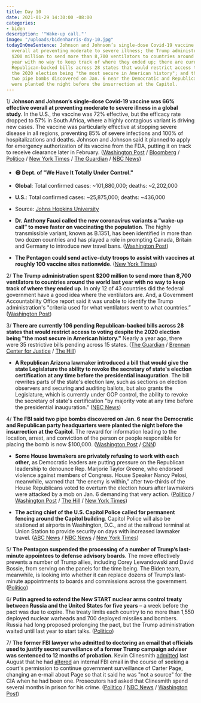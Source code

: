 ```yaml
---
title: Day 10
date: 2021-01-29 14:30:00 -08:00
categories:
- biden
description: '"Wake-up call."'
image: "/uploads/bidenharris-day-10.jpg"
todayInOneSentence: Johnson and Johnson’s single-dose Covid-19 vaccine was 66% effective
  overall at preventing moderate to severe illness; the Trump administration spent
  $200 million to send more than 8,700 ventilators to countries around the world last
  year with no way to keep track of where they ended up; there are currently 106 pending
  Republican-backed bills across 28 states that would restrict access to voting despite
  the 2020 election being "the most secure in American history"; and the FBI said
  two pipe bombs discovered on Jan. 6 near the Democratic and Republican party headquarters
  were planted the night before the insurrection at the Capitol.
---
```


1/ **Johnson and Johnson’s single-dose Covid-19 vaccine was 66% effective overall at preventing moderate to severe illness in a global study**. In the U.S., the vaccine was 72% effective, but the efficacy rate dropped to 57% in South Africa, where a highly contagious variant is driving new cases. The vaccine was particularly effective at stopping severe disease in all regions, preventing 85% of severe infections and 100% of hospitalizations and deaths. Johnson and Johnson said it planned to apply for emergency authorization of its vaccine from the FDA, putting it on track to receive clearance later in February. ([Washington Post](https://www.washingtonpost.com/health/2021/01/29/covid-vaccine-johnson-and-johnson/) / [Bloomberg](https://www.bloomberg.com/news/articles/2021-01-29/j-j-single-dose-vaccine-provides-strong-shield-against-covid-19?sref=MIBMEEoj) / [Politico](https://www.politico.com/news/2021/01/29/johnson-and-johnson-vaccine-efficacy-coronavirus-463732) / [New York Times](https://www.nytimes.com/2021/01/29/health/covid-vaccine-johnson-and-johnson-variants.html) / [The Guardian](https://www.theguardian.com/world/2021/jan/29/janssen-one-dose-vaccine-shown-to-work-against-covid) / [NBC News](https://www.nbcnews.com/health/health-news/j-j-vaccine-effective-against-covid-though-weaker-against-south-n1255400))

* #### 😷 Dept. of "We Have It Totally Under Control."

* **Global**: Total confirmed cases: \~101,880,000; deaths: \~2,202,000

* **U.S.**: Total confirmed cases: \~25,875,000; deaths: \~436,000

* Source: [Johns Hopkins University](https://coronavirus.jhu.edu/map.html)

* **Dr. Anthony Fauci called the new coronavirus variants a “wake-up call” to move faster on vaccinating the population**. The highly transmissible variant, known as B.1351, has been identified in more than two dozen countries and has played a role in prompting Canada, Britain and Germany to introduce new travel bans. ([Washington Post](https://www.washingtonpost.com/nation/2021/01/29/covid-coronavirus-updates/))

* **The Pentagon could send active-duty troops to assist with vaccines at roughly 100 vaccine sites nationwide**. ([New York Times](https://www.nytimes.com/2021/01/28/us/politics/coronavirus-fema-pentagon-vaccines.html))

2/ **The Trump administration spent $200 million to send more than 8,700 ventilators to countries around the world last year with no way to keep track of where they ended up**. In only 12 of 43 countries did the federal government have a good idea where the ventilators are. And, a Government Accountability Office report said it was unable to identify the Trump administration's "criteria used for what ventilators went to what countries.” ([Washington Post](https://www.washingtonpost.com/national-security/2021/01/29/usaid-trump-ventilators-watchdog/))

3/ **There are currently 106 pending Republican-backed bills across 28 states that would restrict access to voting despite the 2020 election being "the most secure in American history."** Nearly a year ago, there were 35 restrictive bills pending across 15 states. ([The Guardian](https://www.theguardian.com/us-news/2021/jan/28/republicans-considering-100-bills-restrict-voting-rights) / [Brennan Center for Justice](https://www.brennancenter.org/our-work/research-reports/voting-laws-roundup-2021) / [The Hill](https://thehill.com/homenews/state-watch/536195-georgia-state-republican-introduces-bill-requiring-two-copies-of-id-to))

* **A Republican Arizona lawmaker introduced a bill that would give the state Legislature the ability to revoke the secretary of state's election certification at any time before the presidential inauguration**. The bill rewrites parts of the state's election law, such as sections on election observers and securing and auditing ballots, but also grants the Legislature, which is currently under GOP control, the ability to revoke the secretary of state's certification "by majority vote at any time before the presidential inauguration." ([NBC News](https://www.nbcnews.com/politics/politics-news/arizona-gop-lawmaker-introduces-bill-give-legislature-power-toss-out-n1256097))

4/ **The FBI said two pipe bombs discovered on Jan. 6 near the Democratic and Republican party headquarters were planted the night before the insurrection at the Capitol**. The reward for information leading to the location, arrest, and conviction of the person or people responsible for placing the bomb is now $100,000. ([Washington Post](https://www.washingtonpost.com/investigations/2021/01/29/pipe-bomb-suspect-video/) / [CNN](https://www.cnn.com/2021/01/29/politics/washington-pipe-bombs-dnc-rnc/))

* **Some House lawmakers are privately refusing to work with each other**, as Democratic leaders are putting pressure on the Republican leadership to denounce Rep. Marjorie Taylor Greene, who endorsed violence against members of Congress. House Speaker Nancy Pelosi, meanwhile, warned that “the enemy is within,” after two-thirds of the House Republicans voted to overturn the election hours after lawmakers were attacked by a mob on Jan. 6 demanding that very action. ([Politico](https://www.politico.com/news/2021/01/29/congress-frustrations-capitol-riot-463619) / [Washington Post](https://www.washingtonpost.com/politics/hostility-between-congressional-republicans-and-democrats-reaches-new-lows-amid-growing-fears-of-violence/2021/01/28/28c8cde8-61a5-11eb-afbe-9a11a127d146_story.html) / [The Hill](https://thehill.com/homenews/administration/536410-the-memo-center-right-republicans-fear-party-headed-for-disaster?rl=1) / [New York Times](https://www.nytimes.com/2021/01/29/us/republicans-trump-capitol-riot.html))

* **The acting chief of the U.S. Capitol Police called for permanent fencing around the Capitol building**. Capitol Police will also be stationed at airports in Washington, D.C., and at the railroad terminal at Union Station to provide security on days with increased lawmaker travel. ([ABC News](https://abcnews.go.com/Politics/capitol-police-beef-lawmaker-travel-security-amid-domestic/story?id=75566209) / [NBC News](https://www.nbcnews.com/politics/congress/u-s-capitol-needs-permanent-fencing-around-complex-after-deadly-n1256068) / [New York Times](https://www.nytimes.com/2021/01/28/us/politics/capitol-riot-security.html))

5/ **The Pentagon suspended the processing of a number of Trump’s last-minute appointees to defense advisory boards**. The move effectively prevents a number of Trump allies, including Corey Lewandowski and David Bossie, from serving on the panels for the time being. The Biden team, meanwhile, is looking into whether it can replace dozens of Trump’s last-minute appointments to boards and commissions across the government. ([Politico](https://www.politico.com/news/2021/01/28/pentagon-suspends-trump-appointments-463601))

6/ **Putin agreed to extend the New START nuclear arms control treaty between Russia and the United States for five years** – a week before the pact was due to expire. The treaty limits each country to no more than 1,550 deployed nuclear warheads and 700 deployed missiles and bombers. Russia had long proposed prolonging the pact, but the Trump administration waited until last year to start talks. ([Politico](https://www.politico.com/news/2021/01/29/putin-russia-us-nuclear-arms-treaty-463779))

7/ **The former FBI lawyer who admitted to doctoring an email that officials used to justify secret surveillance of a former Trump campaign adviser was sentenced to 12 months of probation**. Kevin Clinesmith [admitted](https://whatthefuckjusthappenedtoday.com/2020/08/14/day-1303/) last August that he had [altered](https://whatthefuckjusthappenedtoday.com/2019/11/22/day-1037/#4-a-report-from-the-justice-departme) an internal FBI email in the course of seeking a court's permission to continue government surveillance of Carter Page, changing an e-mail about Page so that it said he was "not a source" for the CIA when he had been one. Prosecutors had asked that Clinesmith spend several months in prison for his crime. ([Politico](https://www.politico.com/news/2021/01/29/fbi-lawyer-trump-russia-probe-email-463750) / [NBC News](https://www.nbcnews.com/politics/justice-department/ex-fbi-lawyer-gets-probation-falsifying-carter-page-surveillance-application-n1256179) / [Washington Post](https://www.washingtonpost.com/national-security/kevin-clinesmith-fbi-john-durham/2021/01/28/b06e061c-618e-11eb-afbe-9a11a127d146_story.html))